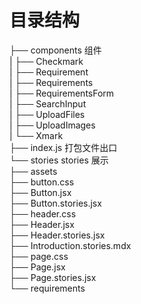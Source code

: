 # 目录结构
├── components                          组件                
|  ├── Checkmark                        
|  ├── Requirement                           
|  ├── Requirements                     
|  ├── RequirementsForm                                                     
|  ├── SearchInput                              
|  ├── UploadFiles                              
|  ├── UploadImages                             
|  └── Xmark                                
├── index.js                            打包文件出口                     
└── stories                             stories 展示                  
   ├── assets                               
   ├── button.css                       
   ├── Button.jsx                       
   ├── Button.stories.jsx                                              
   ├── header.css                       
   ├── Header.jsx                       
   ├── Header.stories.jsx                       
   ├── Introduction.stories.mdx                     
   ├── page.css                         
   ├── Page.jsx                         
   ├── Page.stories.jsx                       
   └── requirements                      


